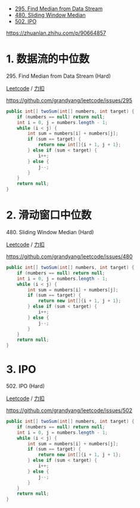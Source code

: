 <!-- GFM-TOC -->
* [295. Find Median from Data Stream](#1-数据流的中位数)
* [480. Sliding Window Median](#2-滑动窗口中位数)
* [502. IPO](#3-IPO)
<!-- GFM-TOC -->


https://zhuanlan.zhihu.com/p/90664857

# 1. 数据流的中位数

295\. Find Median from Data Stream (Hard)

[Leetcode](https://leetcode.com/problems/find-median-from-data-stream/) / [力扣](https://leetcode-cn.com/problems/find-median-from-data-stream/)

https://github.com/grandyang/leetcode/issues/295
```java
public int[] twoSum(int[] numbers, int target) {
    if (numbers == null) return null;
    int i = 0, j = numbers.length - 1;
    while (i < j) {
        int sum = numbers[i] + numbers[j];
        if (sum == target) {
            return new int[]{i + 1, j + 1};
        } else if (sum < target) {
            i++;
        } else {
            j--;
        }
    }
    return null;
}
```

# 2. 滑动窗口中位数

480\. Sliding Window Median (Hard)

[Leetcode](https://leetcode.com/problems/sliding-window-median/) / [力扣](https://leetcode.com/problems/sliding-window-median/)

https://github.com/grandyang/leetcode/issues/480
```java
public int[] twoSum(int[] numbers, int target) {
    if (numbers == null) return null;
    int i = 0, j = numbers.length - 1;
    while (i < j) {
        int sum = numbers[i] + numbers[j];
        if (sum == target) {
            return new int[]{i + 1, j + 1};
        } else if (sum < target) {
            i++;
        } else {
            j--;
        }
    }
    return null;
}
```

# 3. IPO

502\. IPO (Hard)

[Leetcode](https://leetcode.com/problems/ipo/) / [力扣](https://leetcode-cn.com/problems/ipo/)

https://github.com/grandyang/leetcode/issues/502
```java
public int[] twoSum(int[] numbers, int target) {
    if (numbers == null) return null;
    int i = 0, j = numbers.length - 1;
    while (i < j) {
        int sum = numbers[i] + numbers[j];
        if (sum == target) {
            return new int[]{i + 1, j + 1};
        } else if (sum < target) {
            i++;
        } else {
            j--;
        }
    }
    return null;
}
```
